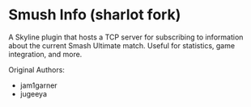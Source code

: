 # Smush Info (sharlot fork)

A Skyline plugin that hosts a TCP server for subscribing to information about the current Smash Ultimate match. Useful for statistics, game integration, and more.

Original Authors:
* jam1garner
* jugeeya

